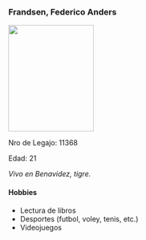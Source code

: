 
### Frandsen, Federico Anders 
  
  <img src="https://user-images.githubusercontent.com/80927702/111715598-f4b24c00-8832-11eb-967a-4aafc9d1a7ac.png" width=170 height=212>  
 
 Nro de Legajo: 11368
   
   Edad: 21 
   
   *Vivo en Benavidez, tigre.*
  
#### Hobbies
- Lectura de libros
- Desportes (futbol, voley, tenis, etc.)
- Videojuegos


